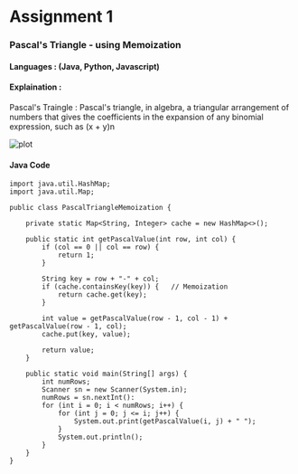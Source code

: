 # Assignment 1

### Pascal's Triangle - using Memoization
#### Languages : (Java, Python, Javascript)

#### Explaination :

Pascal's Traingle :
Pascal's triangle, in algebra, a triangular arrangement of numbers that gives the coefficients in the expansion of any binomial expression, such as (x + y)n

![plot](/DAY1/download(1).png)


#### Java Code 

```
import java.util.HashMap;
import java.util.Map;

public class PascalTriangleMemoization {

    private static Map<String, Integer> cache = new HashMap<>();

    public static int getPascalValue(int row, int col) {
        if (col == 0 || col == row) {
            return 1;
        }
        
        String key = row + "-" + col;
        if (cache.containsKey(key)) {   // Memoization
            return cache.get(key);
        }
        
        int value = getPascalValue(row - 1, col - 1) + getPascalValue(row - 1, col);
        cache.put(key, value);

        return value;
    }

    public static void main(String[] args) {
        int numRows;
        Scanner sn = new Scanner(System.in);
        numRows = sn.nextInt():
        for (int i = 0; i < numRows; i++) {
            for (int j = 0; j <= i; j++) {
                System.out.print(getPascalValue(i, j) + " ");
            }
            System.out.println();
        }
    }
}


```
